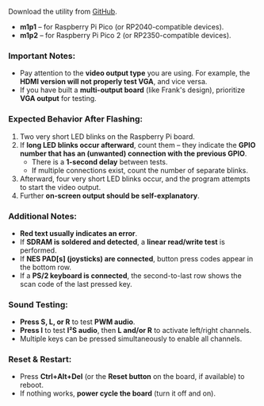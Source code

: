 Download the utility from [GitHub](https://github.com/DnCraptor/murmulator-tester/releases).  

- **m1p1** – for Raspberry Pi Pico (or RP2040-compatible devices).  
- **m1p2** – for Raspberry Pi Pico 2 (or RP2350-compatible devices).  

### Important Notes:
- Pay attention to the **video output type** you are using. For example, the **HDMI version will not properly test VGA**, and vice versa.  
- If you have built a **multi-output board** (like Frank's design), prioritize **VGA output** for testing.  

### Expected Behavior After Flashing:
1. Two very short LED blinks on the Raspberry Pi board.  
2. If **long LED blinks occur afterward**, count them – they indicate the **GPIO number that has an (unwanted) connection with the previous GPIO**.  
   - There is a **1-second delay** between tests.  
   - If multiple connections exist, count the number of separate blinks.  
3. Afterward, four very short LED blinks occur, and the program attempts to start the video output.  
4. Further **on-screen output should be self-explanatory**.  

### Additional Notes:
- **Red text usually indicates an error**.  
- If **SDRAM is soldered and detected**, a **linear read/write test** is performed.  
- If **NES PAD[s] (joysticks) are connected**, button press codes appear in the bottom row.  
- If a **PS/2 keyboard is connected**, the second-to-last row shows the scan code of the last pressed key.  

### Sound Testing:
- **Press S, L, or R** to test **PWM audio**.  
- **Press I** to test **I²S audio**, then **L and/or R** to activate left/right channels.  
- Multiple keys can be pressed simultaneously to enable all channels.  

### Reset & Restart:
- Press **Ctrl+Alt+Del** (or the **Reset button** on the board, if available) to reboot.  
- If nothing works, **power cycle the board** (turn it off and on).
